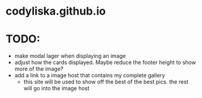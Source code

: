 # codyliska.github.io

# TODO:
- make modal lager when displaying an image
- adjust how the cards displayed. Maybe reduce the footer height to show more of the image?
- add a link to a image host that contains my complete gallery
  - this site will be used to show off the best of the best pics. the rest will go into the image host
